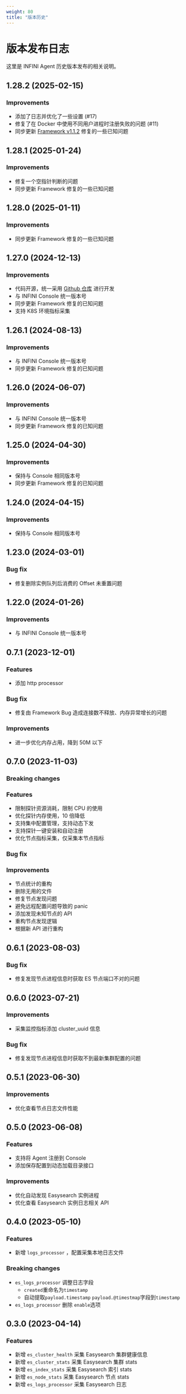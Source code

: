 ```yaml
---
weight: 80
title: "版本历史"
---
```


# 版本发布日志

这里是 INFINI Agent 历史版本发布的相关说明。

## 1.28.2 (2025-02-15)

### Improvements

- 添加了日志并优化了一些设置 (#17)
- 修复了在 Docker 中使用不同用户进程时注册失败的问题 (#11)
- 同步更新 [Framework v1.1.2](https://docs.infinilabs.com/framework/v1.1.2/docs/references/http_client/) 修复的一些已知问题

## 1.28.1 (2025-01-24)

### Improvements

- 修复一个空指针判断的问题
- 同步更新 Framework 修复的一些已知问题

## 1.28.0 (2025-01-11)

### Improvements

- 同步更新 Framework 修复的一些已知问题

## 1.27.0 (2024-12-13)

### Improvements

- 代码开源，统一采用 [Github 仓库](https://github.com/infinilabs/agent) 进行开发
- 与 INFINI Console 统一版本号
- 同步更新 Framework 修复的已知问题
- 支持 K8S 环境指标采集

## 1.26.1 (2024-08-13)

### Improvements

- 与 INFINI Console 统一版本号
- 同步更新 Framework 修复的已知问题

## 1.26.0 (2024-06-07)

### Improvements

- 与 INFINI Console 统一版本号
- 同步更新 Framework 修复的已知问题

## 1.25.0 (2024-04-30)

### Improvements

- 保持与 Console 相同版本号
- 同步更新 Framework 修复的已知问题

## 1.24.0 (2024-04-15)

### Improvements

- 保持与 Console 相同版本号

## 1.23.0 (2024-03-01)

### Bug fix

- 修复删除实例队列后消费的 Offset 未重置问题

## 1.22.0 (2024-01-26)

### Improvements

- 与 INFINI Console 统一版本号

## 0.7.1 (2023-12-01)

### Features

- 添加 http processor

### Bug fix

- 修复由 Framework Bug 造成连接数不释放、内存异常增长的问题

### Improvements

- 进一步优化内存占用，降到 50M 以下

## 0.7.0 (2023-11-03)

### Breaking changes

### Features

- 限制探针资源消耗，限制 CPU 的使用
- 优化探针内存使用，10 倍降低
- 支持集中配置管理，支持动态下发
- 支持探针一键安装和自动注册
- 优化节点指标采集，仅采集本节点指标

### Bug fix

### Improvements

- 节点统计的重构
- 删除无用的文件
- 修复节点发现问题
- 避免远程配置问题导致的 panic
- 添加发现未知节点的 API
- 重构节点发现逻辑
- 根据新 API 进行重构

## 0.6.1 (2023-08-03)

### Bug fix

- 修复发现节点进程信息时获取 ES 节点端口不对的问题

## 0.6.0 (2023-07-21)

### Improvements

- 采集监控指标添加 cluster_uuid 信息

### Bug fix

- 修复发现节点进程信息时获取不到最新集群配置的问题

## 0.5.1 (2023-06-30)

### Improvements

- 优化查看节点日志文件性能

## 0.5.0 (2023-06-08)

### Features

- 支持将 Agent 注册到 Console
- 添加保存配置到动态加载目录接口

### Improvements

- 优化自动发现 Easysearch 实例进程
- 优化查看 Easysearch 实例日志相关 API

## 0.4.0 (2023-05-10)

### Features

- 新增 `logs_processor` ，配置采集本地日志文件

### Breaking changes

- `es_logs_processor` 调整日志字段
  - `created`重命名为`timestamp`
  - 自动提取`payload.timestamp` `payload.@timestmap`字段到`timestamp`
- `es_logs_processor` 删除 `enable`选项

## 0.3.0 (2023-04-14)

### Features

- 新增 `es_cluster_health` 采集 Easysearch 集群健康信息
- 新增 `es_cluster_stats` 采集 Easysearch 集群 stats
- 新增 `es_index_stats` 采集 Easysearch 索引 stats
- 新增 `es_node_stats` 采集 Easysearch 节点 stats
- 新增 `es_logs_processor` 采集 Easysearch 日志
